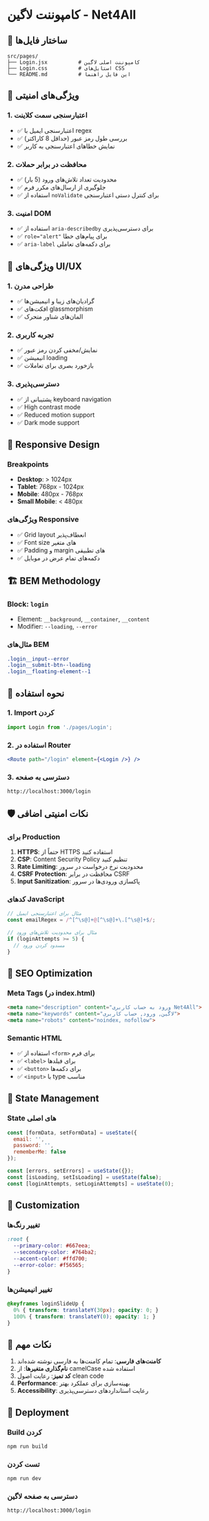 # کامپوننت لاگین - Net4All

## 📁 ساختار فایل‌ها

```
src/pages/
├── Login.jsx          # کامپوننت اصلی لاگین
├── Login.css          # استایل‌های CSS
└── README.md          # این فایل راهنما
```

## 🚀 ویژگی‌های امنیتی

### 1. اعتبارسنجی سمت کلاینت
- ✅ اعتبارسنجی ایمیل با regex
- ✅ بررسی طول رمز عبور (حداقل 8 کاراکتر)
- ✅ نمایش خطاهای اعتبارسنجی به کاربر

### 2. محافظت در برابر حملات
- ✅ محدودیت تعداد تلاش‌های ورود (5 بار)
- ✅ جلوگیری از ارسال‌های مکرر فرم
- ✅ استفاده از `noValidate` برای کنترل دستی اعتبارسنجی

### 3. امنیت DOM
- ✅ استفاده از `aria-describedby` برای دسترسی‌پذیری
- ✅ `role="alert"` برای پیام‌های خطا
- ✅ `aria-label` برای دکمه‌های تعاملی

## 🎨 ویژگی‌های UI/UX

### 1. طراحی مدرن
- ✅ گرادیان‌های زیبا و انیمیشن‌ها
- ✅ افکت‌های glassmorphism
- ✅ المان‌های شناور متحرک

### 2. تجربه کاربری
- ✅ نمایش/مخفی کردن رمز عبور
- ✅ انیمیشن loading
- ✅ بازخورد بصری برای تعاملات

### 3. دسترسی‌پذیری
- ✅ پشتیبانی از keyboard navigation
- ✅ High contrast mode
- ✅ Reduced motion support
- ✅ Dark mode support

## 📱 Responsive Design

### Breakpoints
- **Desktop**: > 1024px
- **Tablet**: 768px - 1024px  
- **Mobile**: 480px - 768px
- **Small Mobile**: < 480px

### ویژگی‌های Responsive
- ✅ Grid layout انعطاف‌پذیر
- ✅ Font size های متغیر
- ✅ Padding و margin های تطبیقی
- ✅ دکمه‌های تمام عرض در موبایل

## 🏗️ BEM Methodology

### Block: `login`
- Element: `__background`, `__container`, `__content`
- Modifier: `--loading`, `--error`

### مثال‌های BEM
```css
.login__input--error
.login__submit-btn--loading
.login__floating-element--1
```

## 🔧 نحوه استفاده

### 1. Import کردن
```jsx
import Login from './pages/Login';
```

### 2. استفاده در Router
```jsx
<Route path="/login" element={<Login />} />
```

### 3. دسترسی به صفحه
```
http://localhost:3000/login
```

## 🛡️ نکات امنیتی اضافی

### برای Production
1. **HTTPS**: حتماً از HTTPS استفاده کنید
2. **CSP**: Content Security Policy تنظیم کنید
3. **Rate Limiting**: محدودیت نرخ درخواست در سرور
4. **CSRF Protection**: محافظت در برابر CSRF
5. **Input Sanitization**: پاکسازی ورودی‌ها در سرور

### کدهای JavaScript
```javascript
// مثال برای اعتبارسنجی ایمیل
const emailRegex = /^[^\s@]+@[^\s@]+\.[^\s@]+$/;

// مثال برای محدودیت تلاش‌های ورود
if (loginAttempts >= 5) {
  // مسدود کردن ورود
}
```

## 🎯 SEO Optimization

### Meta Tags (در index.html)
```html
<meta name="description" content="ورود به حساب کاربری Net4All">
<meta name="keywords" content="لاگین, ورود, حساب کاربری">
<meta name="robots" content="noindex, nofollow">
```

### Semantic HTML
- ✅ استفاده از `<form>` برای فرم
- ✅ `<label>` برای فیلدها
- ✅ `<button>` برای دکمه‌ها
- ✅ `<input>` با type مناسب

## 🔄 State Management

### State های اصلی
```javascript
const [formData, setFormData] = useState({
  email: '',
  password: '',
  rememberMe: false
});

const [errors, setErrors] = useState({});
const [isLoading, setIsLoading] = useState(false);
const [loginAttempts, setLoginAttempts] = useState(0);
```

## 🎨 Customization

### تغییر رنگ‌ها
```css
:root {
  --primary-color: #667eea;
  --secondary-color: #764ba2;
  --accent-color: #ffd700;
  --error-color: #f56565;
}
```

### تغییر انیمیشن‌ها
```css
@keyframes loginSlideUp {
  0% { transform: translateY(30px); opacity: 0; }
  100% { transform: translateY(0); opacity: 1; }
}
```

## 📝 نکات مهم

1. **کامنت‌های فارسی**: تمام کامنت‌ها به فارسی نوشته شده‌اند
2. **نام‌گذاری متغیرها**: از camelCase استفاده شده
3. **کد تمیز**: رعایت اصول clean code
4. **Performance**: بهینه‌سازی برای عملکرد بهتر
5. **Accessibility**: رعایت استانداردهای دسترسی‌پذیری

## 🚀 Deployment

### Build کردن
```bash
npm run build
```

### تست کردن
```bash
npm run dev
```

### دسترسی به صفحه لاگین
```
http://localhost:3000/login
``` 
